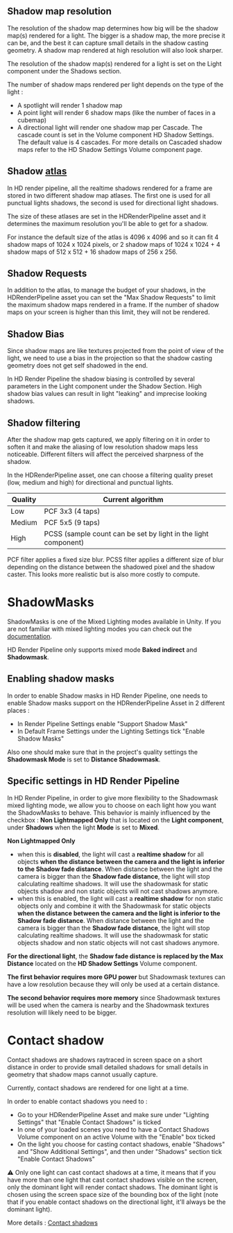 ## Shadow map resolution

The resolution of the shadow map determines how big will be the shadow map(s) rendered for a light. The bigger is a shadow map, the more precise it can be, and the best it can capture small details in the shadow casting geometry. A shadow map rendered at high resolution will also look sharper.

The resolution of the shadow map(s) rendered for a light is set on the Light component under the Shadows section.

The number of shadow maps rendered per light depends on the type of the light :

- A spotlight will render 1 shadow map
- A point light will render 6 shadow maps (like the number of faces in a cubemap)
- A directional light will render one shadow map per Cascade. The cascade count is set in the Volume component HD Shadow Settings. The default value is 4 cascades. For more details on Cascaded shadow maps refer to the HD Shadow Settings Volume component page.

## Shadow [atlas](https://github.com/Unity-Technologies/ScriptableRenderPipeline/wiki/Glossary#TextureAtlas)

In HD render pipeline, all the realtime shadows rendered for a frame are stored in two different shadow map atlases. The first one is used for all punctual lights shadows,  the second is used for directional light shadows.

The size of these atlases are set in the HDRenderPipeline asset and it determines the maximum resolution you'll be able to get for a shadow.

For instance the default size of the atlas is 4096 x 4096 and so it can fit 4 shadow maps of 1024 x 1024 pixels, or 2 shadow maps of 1024 x 1024 + 4 shadow maps of 512 x 512 + 16 shadow maps of 256 x 256.

## Shadow Requests
In addition to the atlas, to manage the budget of your shadows, in the HDRenderPipeline asset you can set the "Max Shadow Requests" to limit the maximum shadow maps rendered in a frame. If the number of shadow maps on your screen is higher than this limit, they will not be rendered.

## Shadow Bias

Since shadow maps are like textures projected from the point of view of the light, we need to use a bias in the projection so that the shadow casting geometry does not get self shadowed in the end.

In HD Render Pipeline the shadow biasing is controlled by several parameters in the Light component under the Shadow Section. High shadow bias values can result in light "leaking" and imprecise looking shadows.

## Shadow filtering

After the shadow map gets captured, we apply filtering on it in order to soften it and make the aliasing of low resolution shadow maps less noticeable. Different filters will affect the perceived sharpness of the shadow.

In the HDRenderPipeline asset, one can choose a filtering quality preset (low, medium and high) for directional and punctual lights.

Quality     |   Current algorithm
|-----------|------------------------|
Low | PCF 3x3 (4 taps)
Medium | PCF 5x5 (9 taps)
High | PCSS (sample count can be set by light in the light component)

PCF filter applies a fixed size blur. 
PCSS filter applies a different size of blur depending on the distance between the shadowed pixel and the shadow caster. This looks more realistic but is also more costly to compute.

# ShadowMasks

ShadowMasks is one of the Mixed Lighting modes available in Unity.
If you are not familiar with mixed lighting modes you can check out the [documentation](https://docs.unity3d.com/Manual/LightMode-Mixed.html).

HD Render Pipeline only supports mixed mode **Baked indirect** and **Shadowmask**.

## Enabling shadow masks

In order to enable Shadow masks in HD Render Pipeline, one needs to enable Shadow masks support on the HDRenderPipeline Asset in 2 different places :

- In Render Pipeline Settings enable "Support Shadow Mask"
- In Default Frame Settings under the Lighting Settings tick "Enable Shadow Masks"

Also one should make sure that in the project's quality settings the **Shadowmask Mode** is set to **Distance Shadowmask**.

## Specific settings in HD Render Pipeline

In HD Render Pipeline, in order to give more flexibility to the Shadowmask mixed lighting mode, we allow you to choose on each light how you want the ShadowMasks to behave.
This behavior is mainly influenced by the checkbox : **Non Lightmapped Only** that is located on the **Light component**, under **Shadows** when the light **Mode** is set to **Mixed**.

**Non Lightmapped Only** 
- when this is **disabled**, the light will cast a **realtime shadow** for all objects **when the distance between the camera and the light is inferior to the Shadow fade distance**. When distance between the light and the camera is bigger than the **Shadow fade distance**, the light will stop calculating realtime shadows. It will use the shadowmask for static objects shadow and non static objects will not cast shadows anymore. 
- when this is enabled, the light will cast a **realtime shadow** for non static objects only and combine it with the Shadowmask for static objects **when the distance between the camera and the light is inferior to the Shadow fade distance**. When distance between the light and the camera is bigger than the **Shadow fade distance**, the light will stop calculating realtime shadows. It will use the shadowmask for static objects shadow and non static objects will not cast shadows anymore.

**For the directional light**, the **Shadow fade distance is replaced by the Max Distance** located on the **HD Shadow Settings** Volume component.

**The first behavior requires more GPU power** but Shadowmask textures can have a low resolution because they will only be used at a certain distance.

**The second behavior requires more memory** since Shadowmask textures will be used when the camera is nearby and the Shadowmask textures resolution will likely need to be bigger.

# Contact shadow

Contact shadows are shadows raytraced in screen space on a short distance in order to provide small detailed shadows for small details in geometry that shadow maps cannot usually capture.

Currently, contact shadows are rendered for one light at a time.

In order to enable contact shadows you need to :

- Go to your HDRenderPipeline Asset and make sure under "Lighting Settings" that "Enable Contact Shadows" is ticked
- In one of your loaded scenes you need to have a Contact Shadows Volume component on an active Volume with the "Enable" box ticked
- On the light you choose for casting contact shadows, enable "Shadows" and "Show Additional Settings", and then under "Shadows" section tick "Enable Contact Shadows"

:warning: Only one light can cast contact shadows at a time, it means that if you have more than one light that cast contact shadows visible on the screen, only the dominant light will render contact shadows. The dominant light is chosen using the screen space size of the bounding box of the light (note that if you enable contact shadows on the directional light, it'll always be the dominant light).

More details : [Contact shadows](https://github.com/Unity-Technologies/ScriptableRenderPipeline/wiki/HD-Contact-Shadows)